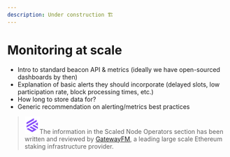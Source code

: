 ```yaml
---
description: Under construction 🏗️
---
```


# Monitoring at scale

* Intro to standard beacon API & metrics (ideally we have open-sourced dashboards by then)
* Explanation of basic alerts they should incorporate (delayed slots, low participation rate, block processing times, etc.)
* How long to store data for?
* Generic recommendation on alerting/metrics best practices

> <img src="../.gitbook/assets/image (8).png" alt="" data-size="line">The information in the Scaled Node Operators section has been written and reviewed by [GatewayFM](https://gateway.fm), a leading large scale Ethereum staking infrastructure provider.

